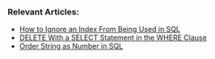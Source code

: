 ### Relevant Articles: 
- [How to Ignore an Index From Being Used in SQL](https://drafts.baeldung.com/sql/how-to-ignore-an-index-from-being-used-in-sql/)
- [DELETE With a SELECT Statement in the WHERE Clause](https://www.baeldung.com/sql/delete-select-where-condition)
- [Order String as Number in SQL](https://www.baeldung.com/sql/order-string-as-number)
